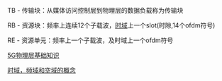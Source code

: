 TB - 传输块：从媒体访问控制层到物理层的数据负载称为传输块

RB - 资源块：频率上连续12个子载波，[时域](https://so.csdn.net/so/search?q=时域&spm=1001.2101.3001.7020)上一个slot(时隙,14个ofdm符号)

RE - 资源单元：频率上一个子载波，及时域上一个ofdm符号











[5G物理层基础知识](https://blog.csdn.net/qq_39074243/article/details/119886180)

[时域，频域和空域的概念](https://blog.csdn.net/jiusu_/article/details/124237318?ops_request_misc=%257B%2522request%255Fid%2522%253A%2522165467929616780357268261%2522%252C%2522scm%2522%253A%252220140713.130102334..%2522%257D&request_id=165467929616780357268261&biz_id=0&utm_medium=distribute.pc_search_result.none-task-blog-2~all~top_click~default-1-124237318-null-null.142^v11^pc_search_result_control_group,157^v13^control&utm_term=%E6%97%B6%E5%9F%9F&spm=1018.2226.3001.4187)



















































